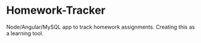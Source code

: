 # Homework-Tracker
Node/Angular/MySQL app to track homework assignments. Creating this as a learning tool.
